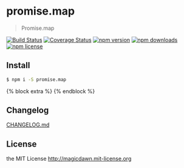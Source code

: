 <!-- AUTO_GENERATED_UNTOUCHED_FLAG -->

# promise.map

> Promise.map

[![Build Status](https://img.shields.io/travis/magicdawn/promise.map.svg?style=flat-square)](https://travis-ci.org/magicdawn/promise.map)
[![Coverage Status](https://img.shields.io/codecov/c/github/magicdawn/promise.map.svg?style=flat-square)](https://codecov.io/gh/magicdawn/promise.map)
[![npm version](https://img.shields.io/npm/v/promise.map.svg?style=flat-square)](https://www.npmjs.com/package/promise.map)
[![npm downloads](https://img.shields.io/npm/dm/promise.map.svg?style=flat-square)](https://www.npmjs.com/package/promise.map)
[![npm license](https://img.shields.io/npm/l/promise.map.svg?style=flat-square)](http://magicdawn.mit-license.org)

## Install

```sh
$ npm i -S promise.map
```


{% block extra %}
{% endblock %}


## Changelog

[CHANGELOG.md](CHANGELOG.md)

## License

the MIT License http://magicdawn.mit-license.org
